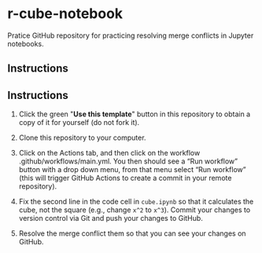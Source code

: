 # r-cube-notebook

Pratice GitHub repository for practicing resolving merge conflicts in Jupyter notebooks.

## Instructions

## Instructions

1. Click the green "**Use this template**" button in this repository to obtain a copy of it for yourself (do not fork it).

2. Clone this repository to your computer.

3. Click on the Actions tab, and then click on the workflow .github/workflows/main.yml. You then should see a “Run workflow” button with a drop down menu, from that menu select “Run workflow”  (this will trigger GitHub Actions to create a commit in your remote repository).

4. Fix the second line in the code cell in `cube.ipynb` so that it calculates the cube, not the square (e.g., change `x^2` to `x^3`). Commit your changes to version control via Git and push your changes to GitHub.

5. Resolve the merge conflict them so that you can see your changes on GitHub.
